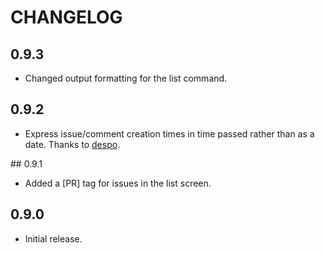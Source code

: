 # CHANGELOG

## 0.9.3

* Changed output formatting for the list command.

## 0.9.2

* Express issue/comment creation times in time passed rather than as a date.  Thanks to [despo](https://github.com/despo).

## 0.9.1

* Added a [PR] tag for issues in the list screen.

## 0.9.0 

* Initial release.